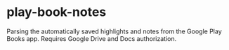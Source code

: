 # play-book-notes

Parsing the automatically saved highlights and notes from the Google Play Books app. Requires Google Drive and Docs authorization.

